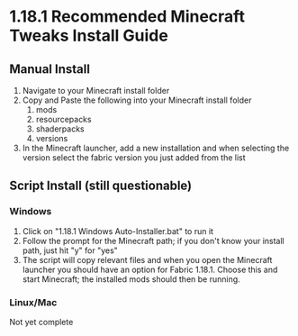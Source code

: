 # 1.18.1 Recommended Minecraft Tweaks Install Guide

## Manual Install
1. Navigate to your Minecraft install folder
2. Copy and Paste the following into your Minecraft install folder
   1. mods
   2. resourcepacks
   3. shaderpacks
   4. versions
3. In the Minecraft launcher, add a new installation and when selecting the version select the fabric version you just added from the list


## Script Install (still questionable)
### Windows
1. Click on "1.18.1 Windows Auto-Installer.bat" to run it
2. Follow the prompt for the Minecraft path; if you don't know your install path, just hit "y" for "yes"
3. The script will copy relevant files and when you open the Minecraft launcher you should have an option for Fabric 1.18.1. Choose this and start Minecraft; the installed mods should then be running.
### Linux/Mac
Not yet complete
